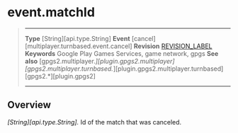 # event.matchId

> --------------------- ------------------------------------------------------------------------------------------
> __Type__              [String][api.type.String]
> __Event__             [cancel][multiplayer.turnbased.event.cancel]
> __Revision__          [REVISION_LABEL](REVISION_URL)
> __Keywords__          Google Play Games Services, game network, gpgs
> __See also__          [gpgs2.multiplayer.*][plugin.gpgs2.multiplayer]
>                       [gpgs2.multiplayer.turnbased.*][plugin.gpgs2.multiplayer.turnbased]
>                       [gpgs2.*][plugin.gpgs2]
> --------------------- ------------------------------------------------------------------------------------------

## Overview

_[String][api.type.String]._ Id of the match that was canceled.